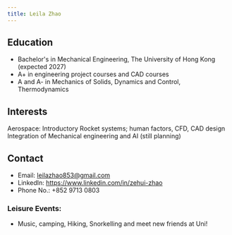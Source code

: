 ```yaml
---
title: Leila Zhao
---
```



## Education
- Bachelor's in Mechanical Engineering, The University of Hong Kong (expected 2027)
- A+ in engineering project courses and CAD courses
- A and A- in Mechanics of Solids, Dynamics and Control, Thermodynamics


## Interests
Aerospace: Introductory Rocket systems; human factors, CFD, CAD design
Integration of Mechanical engineering and AI (still planning)


## Contact
- Email: leilazhao853@gmail.com
- LinkedIn: https://www.linkedin.com/in/zehui-zhao
- Phone No.: +852 9713 0803

### Leisure Events:
- Music, camping, Hiking, Snorkelling and meet new friends at Uni!
